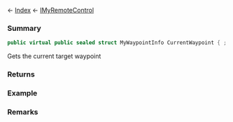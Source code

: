 ← [Index](Api-Index) ← [IMyRemoteControl](Sandbox.ModAPI.Ingame.IMyRemoteControl)

### Summary

```csharp
public virtual public sealed struct MyWaypointInfo CurrentWaypoint { ; }
```

Gets the current target waypoint

### Returns

### Example

### Remarks

